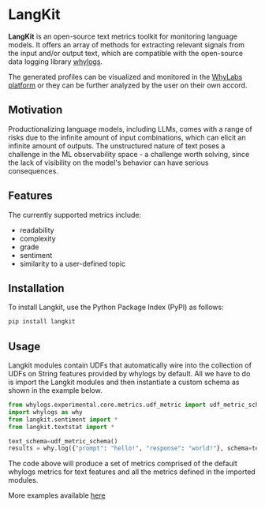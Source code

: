 # LangKit
**LangKit** is an open-source text metrics toolkit for monitoring language models. It offers an array of methods for extracting relevant signals from the input and/or output text, which are compatible with the open-source data logging library [whylogs](https://whylogs.readthedocs.io/en/latest).

The generated profiles can be visualized and monitored in the [WhyLabs platform](https://whylabs.ai/) or they can be further analyzed by the user on their own accord.

## Motivation

Productionalizing language models, including LLMs, comes with a range of risks due to the infinite amount of input combinations, which can elicit an infinite amount of outputs. The unstructured nature of text poses a challenge in the ML observability space - a challenge worth solving, since the lack of visibility on the model's behavior can have serious consequences.

## Features

The currently supported metrics include:
- readability
- complexity
- grade
- sentiment
- similarity to a user-defined topic

## Installation

To install Langkit, use the Python Package Index (PyPI) as follows:
```bash
pip install langkit
```

## Usage

Langkit modules contain UDFs that automatically wire into the collection of UDFs on String features provided by whylogs by default. All we have to do is import the Langkit modules and then instantiate a custom schema as shown in the example below.

```python 
from whylogs.experimental.core.metrics.udf_metric import udf_metric_schema
import whylogs as why
from langkit.sentiment import *
from langkit.textstat import *

text_schema=udf_metric_schema()
results = why.log({"prompt": "hello!", "response": "world!"}, schema=text_schema)

```
The code above will produce a set of metrics comprised of the default whylogs metrics for text features and all the metrics defined in the imported modules.

More examples available [here](https://github.com/whylabs/LanguageToolkit/tree/main/examples)
